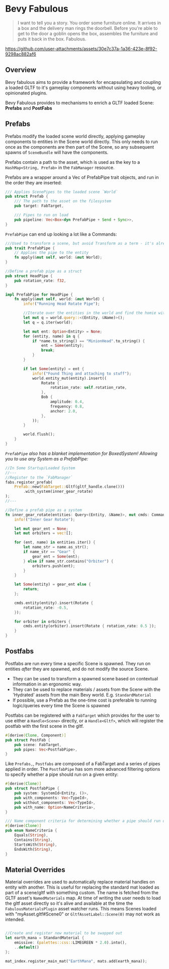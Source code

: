 # Bevy Fabulous

> I want to tell you a story. You order some furniture online. It arrives in a box and the delivery man rings the doorbell.
> Before you're able to get to the door a goblin opens the box, assembles the furniture and puts it back in the box. Fabulous.

https://github.com/user-attachments/assets/30e7c37a-1a36-423e-8f92-9298ac882af6

## Overview

Bevy fabulous aims to provide a framework for encapsulating and coupling a loaded GLTF to it's gameplay components without
using heavy tooling, or opinionated plugins.

Bevy Fabulous provides to mechanisms to enrich a GLTF loaded Scene: **Prefabs** and **PostFabs**

## Prefabs

Prefabs modify the loaded scene world directly, applying gameplay components to entities in the Scene world directly. This only
needs to run once as the components are then part of the Scene, so any subsequent spawns of `SceneBundle` will have the components.

Prefabs contain a path to the asset, which is used as the key to a `HashMap<String, Prefab>` in the `FabManager` resource.

Prefabs are a wrapper around a Vec of PrefabPipe trait objects, and run in the order they are inserted:

```rs
/// Applies ScenePipes to the loaded scene `World`
pub struct Prefab {
    /// The path to the asset on the filesystem
    pub target: FabTarget,

    /// Pipes to run on load
    pub pipeline: Vec<Box<dyn PrefabPipe + Send + Sync>>,
}

```

`PrefabPipe` can end up looking a lot like a Commands:

```rs
///Used to transform a scene, but avoid Transform as a term - it's already overloaded
pub trait PrefabPipe {
    // Applies the pipe to the entity
    fn apply(&mut self, world: &mut World);
}

//Define a prefab pipe as a struct
pub struct HeadPipe {
    pub rotation_rate: f32,
}

impl PrefabPipe for HeadPipe {
    fn apply(&mut self, world: &mut World) {
        info!("Running Head Rotate Pipe");

        //Iterate over the entities in the world and find the homie with the a head on him
        let mut q = world.query::<(Entity, &Name)>();
        let q = q.iter(world);

        let mut ent: Option<Entity> = None;
        for (entity, name) in q {
            if *name.to_string() == "MinionHead".to_string() {
                ent = Some(entity);
                break;
            }
        }

        if let Some(entity) = ent {
            info!("Found Thing and attaching to stuff");
            world.entity_mut(entity).insert((
                Rotate {
                    rotation_rate: self.rotation_rate,
                },
                Bob {
                    amplitude: 0.4,
                    frequency: 0.8,
                    anchor: 2.0,
                },
            ));
        }

        world.flush();
    }
}
```

_`PrefabPipe` also has a blanket implementation for BoxedSystem! Allowing you to use any System as a PrefabPipe:_

```rs
//In Some Startup/Loaded System
//---
//Register to the `FabManager`
fabs.register_prefab(
    Prefab::new(FabTarget::Gltf(gltf_handle.clone()))
        .with_system(inner_gear_rotate)
);
//---

//Define a prefab pipe as a system
fn inner_gear_rotate(entities: Query<(Entity, &Name)>, mut cmds: Commands) {
    info!("Inner Gear Rotate");

    let mut gear_ent = None;
    let mut orbiters = vec![];

    for (ent, name) in entities.iter() {
        let name_str = name.as_str();
        if name_str == "Gear" {
            gear_ent = Some(ent);
        } else if name_str.contains("Orbiter") {
            orbiters.push(ent);
        }
    }

    let Some(entity) = gear_ent else {
        return;
    };

    cmds.entity(entity).insert(Rotate {
        rotation_rate: -0.5,
    });

    for orbiter in orbiters {
        cmds.entity(orbiter).insert(Rotate { rotation_rate: 0.5 });
    }
}
```

## Postfabs

Postfabs are run every time a specific Scene is spawned. They run on entities _after_ they are spawned, and do not modify
the source Scene.

- They can be used to transform a spawned scene based on contextual information in an ergonomic way.
- They can be used to replace materials / assets from the Scene with the 'Hydrated' assets from the main Bevy world. E.g. `StandardMaterial`
- If possible, use a Prefab as the one-time cost is preferable to running logic/queries every time the Scene is spawned

Postfabs can be registered with a `FabTarget` which provides for the user to use either a `Handle<Scene>` directly, or a `Handle<Gltf>`, which will register the postfab
with the first scene in the gltf.

```rs
#[derive(Clone, Component)]
pub struct PostFab {
    pub scene: FabTarget,
    pub pipes: Vec<PostfabPipe>,
}
```

Like `Prefabs,`, `Postfabs` are composed of a FabTarget and a series of pipes applied in order. The `PostfabPipe` has som more advanced filtering options to specify
whether a pipe should run on a given entity:

```rs
#[derive(Clone)]
pub struct PostfabPipe {
    pub system: SystemId<Entity, ()>,
    pub with_components: Vec<TypeId>,
    pub without_components: Vec<TypeId>,
    pub with_name: Option<NameCriteria>,
}

/// Name component criteria for determining whether a pipe should run on a given entity
#[derive(Clone)]
pub enum NameCriteria {
    Equals(String),
    Contains(String),
    StartsWith(String),
    EndsWith(String),
}
```

## Material Overrides

Material overrides are used to automatically replace material handles on entity with another. This is useful for replacing the standard mat loaded as part of
a scene/gltf with something custom. The name is fetched from the GLTF asset's `NamedMaterials` map. At time of writing the user needs to load the gltf asset directly
so it's alive and available at the time the `FabulousMaterialsPlugin` asset watcher runs. This means Scenes loaded with "myAsset.gltf#Scene0" or
`GltfAssetLabel::Scene(0)` may not work as intended.

```rs

//Create and register new material to be swapped out
let earth_mana = StandardMaterial {
    emissive: (palettes::css::LIMEGREEN * 2.0).into(),
    ..default()
};

mat_index.register_main_mat("EarthMana", mats.add(earth_mana));
```
